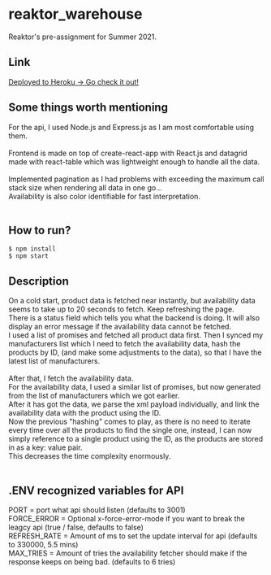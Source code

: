 # reaktor_warehouse
Reaktor's pre-assignment for Summer 2021.<br>

## Link
[Deployed to Heroku -> Go check it out!](https://reaktor-warehouse-s21.herokuapp.com/)

## Some things worth mentioning
For the api, I used Node.js and Express.js as I am most comfortable using them.<br><br>
Frontend is made on top of create-react-app with React.js and datagrid made with react-table which was lightweight enough to handle all the data.<br>
<br>
Implemented pagination as I had problems with exceeding the maximum call stack size when rendering all data in one go...<br>
Availability is also color identifiable for fast interpretation.
<br><br>

## How to run?
```
$ npm install
$ npm start
```

## Description
On a cold start, product data is fetched near instantly, but availability data seems to take up to 20 seconds to fetch. Keep refreshing the page.<br>
There is a status field which tells you what the backend is doing. It will also display an error message if the availability data cannot be fetched.<br>
I used a list of promises and fetched all product data first. Then I synced my manufacturers list which I need to fetch the availability data, hash the products by ID, (and make some adjustments to the data), so that I have the latest list of manufacturers.<br><br>
After that, I fetch the availability data.<br>
For the availability data, I used a similar list of promises, but now generated from the list of manufacturers which we got earlier.<br>
After it has got the data, we parse the xml payload individually, and link the availability data with the product using the ID.<br>
Now the previous "hashing" comes to play, as there is no need to iterate every time over all the products to find the single one, instead, I can now simply reference to a single product using the ID, as the products are stored in as a key: value pair.<br>
This decreases the time complexity enormously.<br>
<br>

## .ENV recognized variables for API
PORT = port what api should listen (defaults to 3001)<br>
FORCE_ERROR = Optional x-force-error-mode if you want to break the leagcy api (true / false, defaults to false)<br>
REFRESH_RATE = Amount of ms to set the update interval for api (defaults to 330000, 5.5 mins)<br>
MAX_TRIES = Amount of tries the availability fetcher should make if the response keeps on being bad. (defaults to 6 tries)
